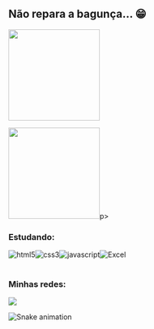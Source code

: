 ## Não repara a bagunça... 😁

 <div>
   <a href="https://github.com/danielassis07">
   <img height="180em" src="https://github-readme-stats.vercel.app/api?username=danielassis07&show_icons=true&theme=radical&include_all_commits=true&count_private=true"/>
   <p></p><img height="180em" src="https://github-readme-stats.vercel.app/api/top-langs/?username=danielassis07&layout=compact&langs_count=6&theme=radical"/></a>p>

### Estudando:
<div style="display: flex;">
  <img align="center" alt="html5" src="https://img.shields.io/badge/HTML5-E34F26?style=for-the-badge&logo=html5&logoColor=black">
  <img align="center" alt="css3" src="https://img.shields.io/badge/CSS3-1572B6?style=for-the-badge&logo=css3&logoColor=black">
  <img align="center" alt="javascript" src="https://img.shields.io/badge/JavaScript-F7DF1E?style=for-the-badge&logo=javascript&logoColor=black">
  <img align="center" alt="Excel" src="https://img.shields.io/badge/Microsoft_Excel-217346?style=for-the-badge&logo=microsoft-excel&logoColor=black">
</div>

 
 <br>
 
  ### Minhas redes:
 
<div> 
  <a href="https://www.linkedin.com/in/danielassis07" target="_blank"><img src="https://img.shields.io/badge/-LinkedIn-%230077B5?style=for-the-badge&logo=linkedin&logoColor=black" target="_blank"></a> 
 
  ![Snake animation](https://github.com/danielassis07/danielassis07/blob/output/github-contribution-grid-snake.svg)

</div>
